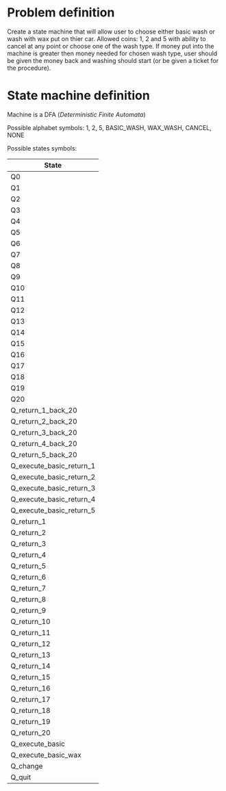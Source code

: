 # Problem definition
Create a state machine that will allow user to choose either basic wash
or wash with wax put on thier car.
Allowed coins: 1, 2 and 5 with ability to cancel at any point or choose one of the wash type.
If money put into the machine is greater then money needed for chosen wash type,
user should be given the money back and washing should start (or be given a ticket for the procedure).

# State machine definition
Machine is a DFA (*Deterministic Finite Automata*)

Possible alphabet symbols:
1, 2, 5, BASIC_WASH, WAX_WASH, CANCEL, NONE

Possible states symbols:

| State |
|---|
| Q0 |
| Q1 |
| Q2 |
| Q3 |
| Q4 |
| Q5 |
| Q6 |
| Q7 |
| Q8 |
| Q9 |
| Q10 |
| Q11 |
| Q12 |
| Q13 |
| Q14 |
| Q15 |
| Q16 |
| Q17 |
| Q18 |
| Q19 |
| Q20 |
| Q_return_1_back_20 |
| Q_return_2_back_20 |
| Q_return_3_back_20 |
| Q_return_4_back_20 |
| Q_return_5_back_20 |
| Q_execute_basic_return_1 |
| Q_execute_basic_return_2 |
| Q_execute_basic_return_3 |
| Q_execute_basic_return_4 |
| Q_execute_basic_return_5 |
| Q_return_1 |
| Q_return_2 |
| Q_return_3 |
| Q_return_4 |
| Q_return_5 |
| Q_return_6 |
| Q_return_7 |
| Q_return_8 |
| Q_return_9 |
| Q_return_10 |
| Q_return_11 |
| Q_return_12 |
| Q_return_13 |
| Q_return_14 |
| Q_return_15 |
| Q_return_16 |
| Q_return_17 |
| Q_return_18 |
| Q_return_19 |
| Q_return_20 |
| Q_execute_basic |
| Q_execute_basic_wax |
| Q_change |
| Q_quit |